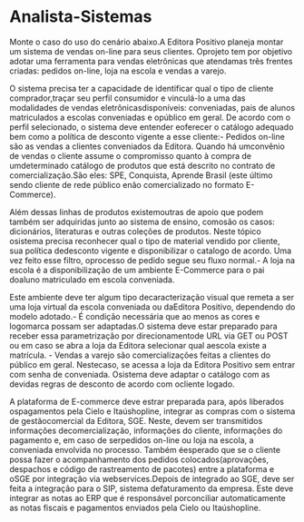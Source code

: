 # Analista-Sistemas

Monte o caso do uso do cenário abaixo.A Editora Positivo planeja montar um sistema de vendas on-line para seus clientes. 
Oprojeto tem por objetivo adotar uma ferramenta para vendas eletrônicas que atendamas três frentes criadas: pedidos on-line, loja na escola e vendas a varejo.

O sistema precisa ter a capacidade de identificar qual o tipo de cliente comprador,traçar seu perfil consumidor e vinculá-lo a uma das modalidades de vendas eletrônicasdisponíveis: conveniadas, pais de alunos matriculados a escolas conveniadas e opúblico em geral. De acordo com o perfil selecionado, o sistema deve entender eoferecer o catálogo adequado bem como a política de desconto vigente a esse cliente:- Pedidos on-line são as vendas a clientes conveniados da Editora. Quando há umconvênio   de  vendas   o  cliente   assume   o  compromisso   quanto   à   compra  de   umdeterminado catálogo de produtos que está descrito no contrato de comercialização.São eles: SPE, Conquista, Aprende Brasil (este último sendo cliente de rede público enão comercializado no formato E-Commerce). 

Além dessas linhas de produtos existemoutras de apoio que podem também ser adquiridas junto ao sistema de ensino, comosão os casos: dicionários, literaturas e outras coleções de produtos. Neste tópico osistema precisa reconhecer qual o tipo de material vendido por cliente, sua política dedesconto vigente e disponibilizar o catalogo de acordo. 
Uma vez feito esse filtro, oprocesso de pedido segue seu fluxo normal.- A loja na escola é a disponibilização de um ambiente E-Commerce para o pai doaluno matriculado em escola conveniada. 

Este ambiente deve ter algum tipo decaracterização visual que remeta a ser uma loja virtual da escola conveniada ou daEditora Positivo, dependendo do modelo adotado.- É condição necessária que ao menos as cores e logomarca possam ser adaptadas.O sistema deve estar preparado para receber essa parametrização por direcionamentode URL via GET ou POST ou em caso se abra a loja da Editora selecionar qual aescola existe a matrícula. - Vendas a varejo são comercializações feitas a clientes do público em geral. Nestecaso, se acessa a loja da Editora Positivo sem entrar com senha de conveniada. Osistema deve adaptar o catálogo com as devidas regras de desconto de acordo com ocliente logado. 

A   plataforma   de   E-commerce   deve   estrar   preparada   para,   após   liberados   ospagamentos pela Cielo e Itaúshopline, integrar as compras com o sistema de gestãocomercial   da   Editora,   SGE.   Neste,   devem   ser   transmitidos   informações   decomercialização, informações do cliente, informações do pagamento e, em caso de serpedidos on-line ou loja na escola, a conveniada envolvida no processo. Também éesperado que se o cliente possa fazer o acompanhamento dos pedidos colocados(aprovações, despachos e código de rastreamento de pacotes) entre a plataforma e oSGE por integração via webservices.Depois de integrado ao SGE, deve ser feita a integração para o SIP, sistema defaturamento da empresa. Este deve integrar as notas ao ERP que é responsável porconciliar automaticamente  as notas fiscais e pagamentos enviados pela Cielo ou Itaúshopline.


